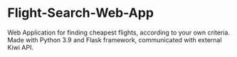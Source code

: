 # Flight-Search-Web-App
Web Application for finding cheapest flights, according to your own criteria. Made with Python 3.9 and Flask framework, communicated with external Kiwi API.
